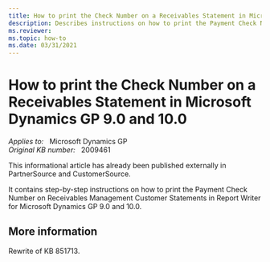 ```yaml
---
title: How to print the Check Number on a Receivables Statement in Microsoft Dynamics GP 9.0 and 10.0
description: Describes instructions on how to print the Payment Check Number on Receivables Management Customer Statements in Report Writer for Microsoft Dynamics GP 9.0 and 10.0.
ms.reviewer: 
ms.topic: how-to
ms.date: 03/31/2021
---
```

# How to print the Check Number on a Receivables Statement in Microsoft Dynamics GP 9.0 and 10.0

_Applies to:_ &nbsp; Microsoft Dynamics GP  
_Original KB number:_ &nbsp; 2009461

This informational article has already been published externally in PartnerSource and CustomerSource.

It contains step-by-step instructions on how to print the Payment Check Number on Receivables Management Customer Statements in Report Writer for Microsoft Dynamics GP 9.0 and 10.0.

## More information

Rewrite of KB 851713.
